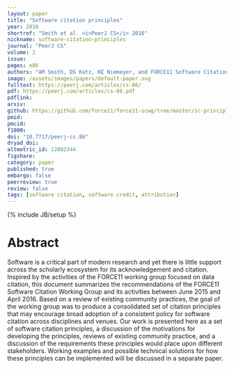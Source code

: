 ```yaml
---
layout: paper
title: "Software citation principles"
year: 2016
shortref: "Smith et al. <i>PeerJ CS</i> 2016"
nickname: software-citation-principles
journal: "PeerJ CS"
volume: 2
issue:
pages: e86
authors: "AM Smith, DS Katz, KE Niemeyer, and FORCE11 Software Citation Working Group"
image: /assets/images/papers/default-paper.svg
fulltext: https://peerj.com/articles/cs-86/
pdf: https://peerj.com/articles/cs-86.pdf
pdflink:
arxiv:
github: https://github.com/force11/force11-scwg/tree/master/sc-principles
pmid:
pmcid:
f1000:
doi: "10.7717/peerj-cs.86"
dryad_doi:
altmetric_id: 12082344
figshare:
category: paper
published: true
embargo: false
peerreview: true
review: false
tags: [software citation, software credit, attribution]
---
```

{% include JB/setup %}

# Abstract

Software is a critical part of modern research and yet there is little support across the scholarly ecosystem for its acknowledgement and citation. Inspired by the activities of the FORCE11 working group focused on data citation, this document summarizes the recommendations of the FORCE11 Software Citation Working Group and its activities between June 2015 and April 2016. Based on a review of existing community practices, the goal of the working group was to produce a consolidated set of citation principles that may encourage broad adoption of a consistent policy for software citation across disciplines and venues. Our work is presented here as a set of software citation principles, a discussion of the motivations for developing the principles, reviews of existing community practice, and a discussion of the requirements these principles would place upon different stakeholders. Working examples and possible technical solutions for how these principles can be implemented will be discussed in a separate paper.
